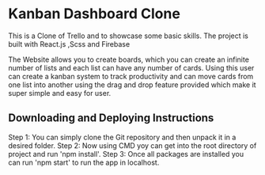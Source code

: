 # Kanban Dashboard Clone


This is a Clone of Trello and to showcase some basic skills. The project is built with React.js ,Scss and  Firebase 

The Website allows you to create boards, which you can create an infinite number of lists and each list can have any number of cards. Using this user can create a kanban system to track productivity and can move cards from one list into another using the drag and drop feature provided which make it super simple and easy for user.

## Downloading and Deploying Instructions
Step 1: You can simply clone the Git repository and then unpack it in a desired folder.
Step 2: Now using CMD yoy can get into the root directory of project and run 'npm install'.
Step 3: Once all packages are installed you can run 'npm start' to run the app in localhost.

